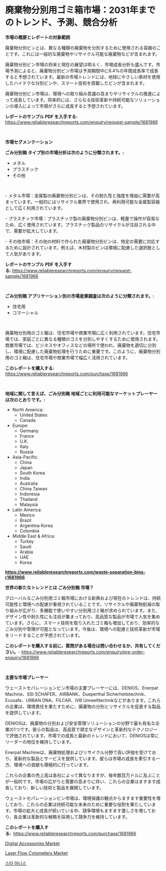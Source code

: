 <p><h1>廃棄物分別用ゴミ箱市場：2031年までのトレンド、予測、競合分析</h1></p><p><strong>市場の概要とレポートの対象範囲</strong></p>
<p><p>廃棄物分別ビンとは、異なる種類の廃棄物を分別するために使用される容器のことです。これには一般的な廃棄物やリサイクル可能な廃棄物などが含まれます。</p><p>廃棄物分別ビン市場の将来と現在の展望は明るく、市場成長分析も盛んです。市場予測によると、廃棄物分別ビン市場は予測期間中に6.4%の年間成長率で成長すると予想されています。最新の市場トレンドには、地球にやさしい素材を使用したハイテクな分別ビンや、スマート技術を搭載したビンが含まれます。</p><p>廃棄物分別ビン市場は、環境への取り組み意識の高まりやリサイクルの推進によって成長しています。将来的には、さらなる技術革新や持続可能なソリューションの導入によって市場がさらに成長すると予想されています。</p></p>
<p><strong>レポートのサンプル PDF を入手する:</strong> <a href="https://www.reliableresearchreports.com/enquiry/request-sample/1681966">https://www.reliableresearchreports.com/enquiry/request-sample/1681966</a></p>
<p>&nbsp;</p>
<p><strong>市場セグメンテーション</strong></p>
<p><strong>ごみ分別箱 タイプ別の市場分析は次のように分類されます。:</strong></p>
<p><ul><li>メタル</li><li>プラスチック</li><li>その他</li></ul></p>
<p>&nbsp;</p>
<p><p>- メタル市場：金属製の廃棄物分別ビンは、その耐久性と強度を理由に需要が高まっています。一般的にはリサイクル業界で使用され、再利用可能な金属製容器として広く利用されています。</p><p>- プラスチック市場：プラスチック製の廃棄物分別ビンは、軽量で操作が容易なため、広く使用されています。プラスチック製品のリサイクルが注目される中で、需要が拡大しています。</p><p>- その他市場：その他の材料で作られた廃棄物分別ビンは、特定の需要に対応するために設計されています。例えば、木材製のビンは環境に配慮した選択肢として人気があります。</p></p>
<p><strong>レポートのサンプル PDF を入手する:</strong>&nbsp;<a href="https://www.reliableresearchreports.com/enquiry/request-sample/1681966">https://www.reliableresearchreports.com/enquiry/request-sample/1681966</a></p>
<p>&nbsp;</p>
<p><strong> ごみ分別箱 アプリケーション別の市場産業調査は次のように分類されます。:</strong></p>
<p><ul><li>住宅用</li><li>コマーシャル</li></ul></p>
<p>&nbsp;</p>
<p><p>廃棄物分別用のゴミ箱は、住宅市場や商業市場に広く利用されています。住宅市場では、家庭ごとに異なる種類のゴミを分別しやすくするために使用されます。商業市場では、ビジネスやオフィスなどの場所で使われ、廃棄物を適切に分別し、環境に配慮した廃棄物処理を行うために重要です。このように、廃棄物分別用のゴミ箱は、住宅市場や商業市場で幅広く活用されています。</p></p>
<p><strong>このレポートを購入する:</strong>&nbsp; <a href="https://www.reliableresearchreports.com/purchase/1681966">https://www.reliableresearchreports.com/purchase/1681966</a></p>
<p>&nbsp;</p>
<p><strong>地域に関して言えば、ごみ分別箱 地域ごとに利用可能なマーケットプレーヤーは次のとおりです。:</strong></p>
<p><ul>
    <li>
        North America:
        <ul>
            <li>United States</li>
            <li>Canada</li>
        </ul>
    </li>
    <li>
        Europe:
        <ul>
            <li>Germany</li>
            <li>France</li>
            <li>U.K.</li>
            <li>Italy</li>
            <li>Russia</li>
        </ul>
    </li>
    <li>
        Asia-Pacific:
        <ul>
            <li>China</li>
            <li>Japan</li>
            <li>South Korea</li>
            <li>India</li>
            <li>Australia</li>
            <li>China Taiwan</li>
            <li>Indonesia</li>
            <li>Thailand</li>
            <li>Malaysia</li>
        </ul>
    </li>
    <li>
        Latin America:
        <ul>
            <li>Mexico</li>
            <li>Brazil</li>
            <li>Argentina Korea</li>
            <li>Colombia</li>
        </ul>
    </li>
    <li>
        Middle East & Africa:
        <ul>
            <li>Turkey</li>
            <li>Saudi</li>
            <li>Arabia</li>
            <li>UAE</li>
            <li>Korea</li>
        </ul>
    </li>
    </ul></p>
<p><strong><a href="https://www.reliableresearchreports.com/waste-separation-bins-r1681966">https://www.reliableresearchreports.com/waste-separation-bins-r1681966</a></strong>&nbsp;</p>
<p><strong>世界の新たなトレンドとは ごみ分別箱 市場？</strong></p>
<p><p>グローバルなごみ分別用ゴミ箱市場における新興および現在のトレンドは、持続可能性と環境への配慮が重視されていることです。リサイクルや廃棄物削減の取り組みが広がり、多機能で使いやすい分別用ゴミ箱が求められています。また、デザイン性や耐久性にも注目が集まっており、高品質な製品が市場で人気を集めています。さらに、スマート技術を取り入れたゴミ箱も増加しており、効率的なごみ分別や管理が可能となっています。今後は、環境への配慮と技術革新が市場をリードすることが予想されています。</p></p>
<p><strong>このレポートを購入する前に、質問がある場合は問い合わせるか、共有してください。</strong>- <a href="https://www.reliableresearchreports.com/enquiry/pre-order-enquiry/1681966">https://www.reliableresearchreports.com/enquiry/pre-order-enquiry/1681966</a></p>
<p>&nbsp;</p>
<p><strong>主要な市場プレーヤー</strong></p>
<p><p>ウェーストセパレーションビン市場の主要プレーヤーには、DENIOS、Enerpat Machine、SSI SCHAFER、AIRBANK、Dueperthal Sicherheitstechnik、Ecosafe、URBAN DNA、FILCAR、IVB Umwelttechnikなどがあります。これらの企業は、環境責任を果たすために、廃棄物の分別とリサイクルを促進する製品を提供しています。</p><p>DENIOSは、廃棄物の分別および安全管理ソリューションの分野で最も有名な企業の1つです。彼らの製品は、高品質で頑丈なデザインと革新的なテクノロジーで評価されています。市場での成長と最新のトレンドにおいて、DENIOSは常にリーダーの地位を維持しています。</p><p>Enerpat Machineは、廃棄物処理およびリサイクル分野で高い評価を受けており、革新的な製品とサービスを提供しています。彼らは市場の成長を牽引する一方、環境への貢献も積極的に行っています。</p><p>これらの企業の売上高は各社によって異なりますが、毎年数百万ドルに及ぶことが一般的です。市場の広がりと需要の高まりに伴い、これらの企業はますます成長しており、新しい技術と製品を展開しています。</p><p>ウェーストセパレーションビン市場は、環境保護の観点からますます重要性を増しており、これらの企業は持続可能な未来のために重要な役割を果たしています。市場の拡大と成長が続いている中、競争環境もますます激しさを増しており、各企業は革新的な戦略を採用して競争力を維持しています。</p></p>
<p><strong>このレポートを購入する:</strong>&nbsp;&nbsp;<a href="https://www.reliableresearchreports.com/purchase/1681966">https://www.reliableresearchreports.com/purchase/1681966</a></p>
<p><p><a href="https://natural-crush-b99.notion.site/Digital-Accessories-Market-Trends-and-Market-Analysis-forecasted-for-period-2024-2031-2fe0d66ad58d4a8199c5ca4a071c2c52">Digital Accessories Market</a></p><p><a href="https://github.com/Alonsoolds3wq1d81czn8rbol/Market-Research-Report-List-2/blob/main/laser-flow-cytometers-market.md">Laser Flow Cytometers Market</a></p><p><a href="https://github.com/iansanftyord09878/Market-Research-Report-List-1/blob/main/787588922048.md">스타 아니스</a></p></p>